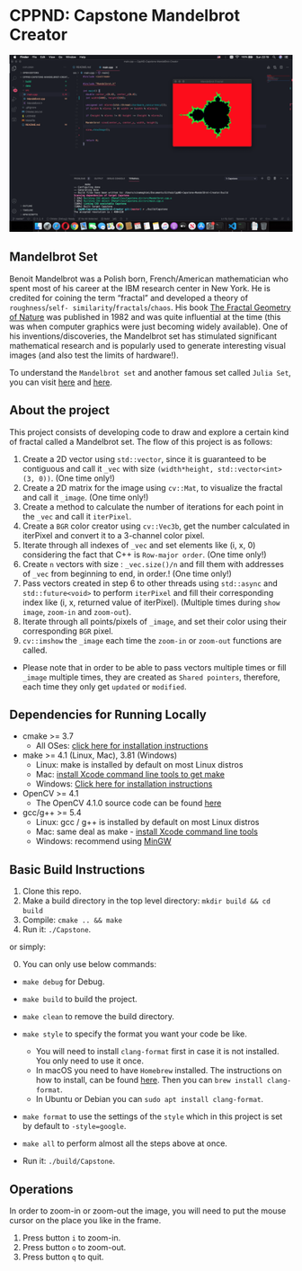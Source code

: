 # CPPND: Capstone Mandelbrot Creator
<img src="data/Mandelbrot_Creator.png"/>

## Mandelbrot Set
Benoit Mandelbrot was a Polish born, French/American mathematician who spent most of his career at the IBM research center in New York. He is credited for coining the term “fractal” and developed a theory of `roughness`/`self- similarity`/`fractals`/`chaos`. His book [The Fractal Geometry of Nature](https://www.amazon.com/Fractal-Geometry-Nature-Benoit-Mandelbrot/dp/0716711869) was published in 1982 and was quite influential at the time (this was when computer graphics were just becoming widely available). One of his inventions/discoveries, the Mandelbrot set has stimulated significant mathematical research and is popularly used to generate interesting visual images (and also test the limits of hardware!). 

To understand the `Mandelbrot set` and another famous set called `Julia Set`, you can visit [here](http://www.math.uchicago.edu/~may/VIGRE/VIGRE2009/REUPapers/Avalos-Bock.pdf) and [here](http://sites.science.oregonstate.edu/~koslickd/Mandelbrot.pdf).

## About the project
This project consists of developing code to draw and explore a certain kind of fractal called a Mandelbrot set. The flow of this project is as follows:

1. Create a 2D vector using `std::vector`, since it is guaranteed to be contiguous and call it `_vec` with size `(width*height, std::vector<int> (3, 0))`. (One time only!)
2. Create a 2D matrix for the image using `cv::Mat`, to visualize the fractal and call it `_image`. (One time only!)
3. Create a method to calculate the number of iterations for each point in the `_vec` and call it `iterPixel`.
4. Create a `BGR` color creator using `cv::Vec3b`, get the number calculated in iterPixel and convert it to a 3-channel color pixel.
5. Iterate through all indexes of `_vec` and set elements like (i, x, 0) considering the fact that C++ is `Row-major order`. (One time only!) 
6. Create `n` vectors with size : `_vec.size()/n` and fill them with addresses of `_vec` from beginning to end, in order.! (One time only!)
7. Pass vectors created in step 6 to other threads using `std::async` and `std::future<void>` to perform `iterPixel` and fill their corresponding index like (i, x, returned value of iterPixel). (Multiple times during `show image`, `zoom-in` and `zoom-out`).
8. Iterate through all points/pixels of `_image`, and set their color using their corresponding `BGR` pixel.
9. `cv::imshow` the `_image` each time the `zoom-in` or `zoom-out` functions are called.
* Please note that in order to be able to pass vectors multiple times or fill `_image` multiple times, they are created as `Shared pointers`, therefore, each time they only get `updated` or `modified`.


## Dependencies for Running Locally
* cmake >= 3.7
  * All OSes: [click here for installation instructions](https://cmake.org/install/)
* make >= 4.1 (Linux, Mac), 3.81 (Windows)
  * Linux: make is installed by default on most Linux distros
  * Mac: [install Xcode command line tools to get make](https://developer.apple.com/xcode/features/)
  * Windows: [Click here for installation instructions](http://gnuwin32.sourceforge.net/packages/make.htm)
* OpenCV >= 4.1
  * The OpenCV 4.1.0 source code can be found [here](https://github.com/opencv/opencv/tree/4.1.0)
* gcc/g++ >= 5.4
  * Linux: gcc / g++ is installed by default on most Linux distros
  * Mac: same deal as make - [install Xcode command line tools](https://developer.apple.com/xcode/features/)
  * Windows: recommend using [MinGW](http://www.mingw.org/)

## Basic Build Instructions

1. Clone this repo.
2. Make a build directory in the top level directory: `mkdir build && cd build`
3. Compile: `cmake .. && make`
4. Run it: `./Capstone`.

or simply:

0. You can only use below commands:
* `make debug` for Debug.
* `make build` to build the project.
* `make clean` to remove the build directory.
* `make style` to specify the format you want your code be like.
  * You will need to install `clang-format` first in case it is not installed. You only need to use it once.
  * In macOS you need to have `Homebrew` installed. The instructions on how to install, can be found [here](https://brew.sh). Then you can `brew install clang-format`.
  * In Ubuntu or Debian you can `sudo apt install clang-format`.

* `make format` to use the settings of the `style` which in this project is set by default to `-style=google`.
* `make all` to perform almost all the steps above at once.
* Run it: `./build/Capstone`.

## Operations
In order to zoom-in or zoom-out the image, you will need to put the mouse cursor on the place you like in the frame.
1. Press button `i` to zoom-in.
2. Press button `o` to zoom-out.
3. Press button `q` to quit.

